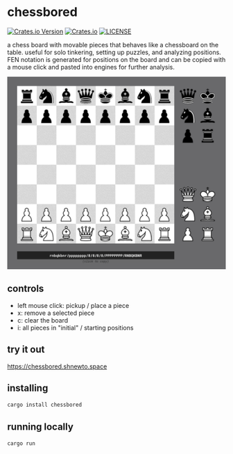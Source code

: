 # chessbored

[![Crates.io Version](https://img.shields.io/crates/v/chessbored.svg)](https://crates.io/crates/chessbored)
[![Crates.io](https://img.shields.io/crates/d/chessbored.svg)](https://crates.io/crates/chessbored)
[![LICENSE](https://img.shields.io/badge/license-MIT-blue.svg)](https://github.com/shnewto/chessbored/blob/main/LICENSE)

a chess board with movable pieces that behaves like a chessboard on the table. useful for solo tinkering, setting up puzzles, and analyzing positions. FEN notation is generated for positions on the board and can be copied with a mouse click and pasted into engines for further analysis.

![grey and white chess board, grey and white pieces each in their starting positions and a selection menu of each piece along the right edge of the board. below the board are white letters on a black background describing the positions on the board in FEN notation along with a note that you can click to copy the FEN description.](https://github.com/shnewto/chessbored/blob/main/img/board.png)

## controls

- left mouse click: pickup / place a piece
- x: remove a selected piece
- c: clear the board
- i: all pieces in "initial" / starting positions

## try it out

<https://chessbored.shnewto.space>

## installing

```bash
cargo install chessbored
```

## running locally

```bash
cargo run
```
